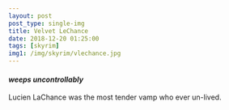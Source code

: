 ```yaml
---
layout: post
post_type: single-img
title: Velvet LeChance
date: 2018-12-20 01:25:00
tags: [skyrim]
img1: /img/skyrim/vlechance.jpg
---
```

#### *weeps uncontrollably*

Lucien LaChance was the most tender vamp who ever un-lived.
